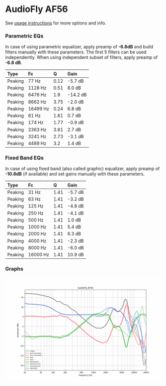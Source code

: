 # AudioFly AF56
See [usage instructions](https://github.com/jaakkopasanen/AutoEq#usage) for more options and info.

### Parametric EQs
In case of using parametric equalizer, apply preamp of **-6.8dB** and build filters manually
with these parameters. The first 5 filters can be used independently.
When using independent subset of filters, apply preamp of **-6.8 dB**.

| Type    | Fc       |    Q | Gain     |
|:--------|:---------|:-----|:---------|
| Peaking | 77 Hz    | 0.12 | -5.7 dB  |
| Peaking | 1128 Hz  | 0.51 | 8.0 dB   |
| Peaking | 6476 Hz  | 1.9  | -14.2 dB |
| Peaking | 8662 Hz  | 3.75 | -2.0 dB  |
| Peaking | 16499 Hz | 0.24 | 6.8 dB   |
| Peaking | 61 Hz    | 1.61 | 0.7 dB   |
| Peaking | 174 Hz   | 1.77 | -0.9 dB  |
| Peaking | 2363 Hz  | 3.61 | 2.7 dB   |
| Peaking | 3241 Hz  | 2.73 | -3.1 dB  |
| Peaking | 4489 Hz  | 3.2  | 1.4 dB   |

### Fixed Band EQs
In case of using fixed band (also called graphic) equalizer, apply preamp of **-10.8dB**
(if available) and set gains manually with these parameters.

| Type    | Fc       |    Q | Gain    |
|:--------|:---------|:-----|:--------|
| Peaking | 31 Hz    | 1.41 | -5.7 dB |
| Peaking | 63 Hz    | 1.41 | -3.2 dB |
| Peaking | 125 Hz   | 1.41 | -4.8 dB |
| Peaking | 250 Hz   | 1.41 | -4.1 dB |
| Peaking | 500 Hz   | 1.41 | 1.0 dB  |
| Peaking | 1000 Hz  | 1.41 | 5.4 dB  |
| Peaking | 2000 Hz  | 1.41 | 6.3 dB  |
| Peaking | 4000 Hz  | 1.41 | -2.3 dB |
| Peaking | 8000 Hz  | 1.41 | -6.0 dB |
| Peaking | 16000 Hz | 1.41 | 10.9 dB |

### Graphs
![](./AudioFly%20AF56.png)
